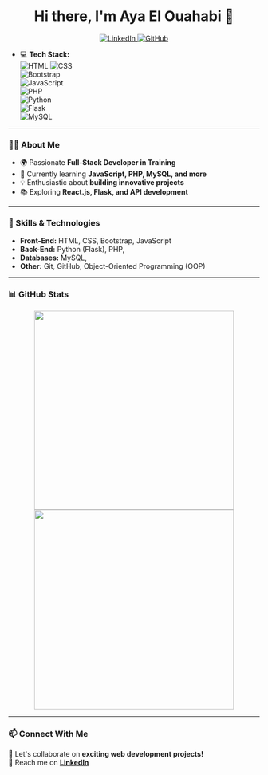 <h1 align="center">Hi there, I'm Aya El Ouahabi 👋</h1>

<p align="center">
  <a href="https://www.linkedin.com/in/aya-elouahabi-b9a721328">
    <img src="https://img.shields.io/badge/LinkedIn-0077B5?style=for-the-badge&logo=linkedin&logoColor=white" alt="LinkedIn">
  </a>
  <a href="https://github.com/Itsayael9">
    <img src="https://img.shields.io/badge/GitHub-181717?style=for-the-badge&logo=github&logoColor=white" alt="GitHub">
  </a>
</p>

- 💻 **Tech Stack:**  
  ![HTML](https://img.shields.io/badge/HTML5-%23E34F26.svg?style=for-the-badge&logo=html5&logoColor=white)
  ![CSS](https://img.shields.io/badge/CSS3-%231572B6.svg?style=for-the-badge&logo=css3&logoColor=white)  
  ![Bootstrap](https://img.shields.io/badge/Bootstrap-%23563D7C.svg?style=for-the-badge&logo=bootstrap&logoColor=white)  
  ![JavaScript](https://img.shields.io/badge/JavaScript-%23F7DF1E.svg?style=for-the-badge&logo=javascript&logoColor=black)  
  ![PHP](https://img.shields.io/badge/PHP-%23777BB4.svg?style=for-the-badge&logo=php&logoColor=white)  
  ![Python](https://img.shields.io/badge/Python-%233776AB.svg?style=for-the-badge&logo=python&logoColor=white)  
  ![Flask](https://img.shields.io/badge/Flask-%23000.svg?style=for-the-badge&logo=flask&logoColor=white)  
  ![MySQL](https://img.shields.io/badge/MySQL-%234479A1.svg?style=for-the-badge&logo=mysql&logoColor=white)  


---

### 👩‍💻 About Me
- 🌍 Passionate **Full-Stack Developer in Training**  
- 🚀 Currently learning **JavaScript, PHP, MySQL, and more**  
- 💡 Enthusiastic about **building innovative projects**  
- 📚 Exploring **React.js, Flask, and API development**  

---

### 🚀 Skills & Technologies  
- **Front-End:** HTML, CSS, Bootstrap, JavaScript 
- **Back-End:** Python (Flask), PHP,  
- **Databases:** MySQL,   
- **Other:** Git, GitHub, Object-Oriented Programming (OOP)  

---

### 📊 GitHub Stats  
<p align="center">
  <img src="https://github-readme-stats.vercel.app/api?username=Itsayael9&show_icons=true&theme=dark&hide=issues,prs" width="400px">
  <img src="https://github-readme-stats.vercel.app/api/top-langs/?username=Itsayael9&layout=compact&theme=dark" width="400px">
</p>

---

### 📫 Connect With Me  
💬 Let's collaborate on **exciting web development projects!**   
📩 Reach me on **[LinkedIn](https://www.linkedin.com/in/aya-elouahabi-b9a721328)**  

